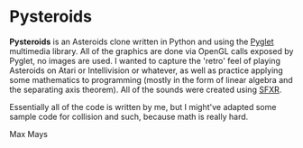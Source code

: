 Pysteroids
==========

**Pysteroids** is an Asteroids clone written in Python and using the
[Pyglet](http://www.pyglet.org "Pyglet") multimedia library.
All of the graphics are done via OpenGL calls exposed by Pyglet,
no images are used. I wanted to capture the 'retro' feel of playing
Asteroids on Atari or Intellivision or whatever, as well as practice
applying some mathematics to programming (mostly in the form of linear
algebra and the separating axis theorem). All of the sounds were created
using [SFXR](http://www.drpetter.se/project_sfxr.html "SFXR").

Essentially all of the code is written by me, but I might've adapted some sample code
for collision and such, because math is really hard.

Max Mays